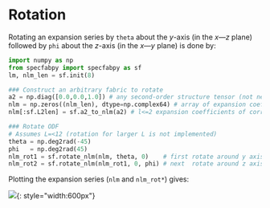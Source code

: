 # Rotation

Rotating an expansion series by `theta` about the $y$-axis (in the $x$&mdash;$z$ plane) followed by `phi` about the $z$-axis (in the $x$&mdash;$y$ plane) is done by:

```python
import numpy as np
from specfabpy import specfabpy as sf
lm, nlm_len = sf.init(8) 

### Construct an arbitrary fabric to rotate
a2 = np.diag([0.0,0.0,1.0]) # any second-order structure tensor (not necessarily diagonal)
nlm = np.zeros((nlm_len), dtype=np.complex64) # array of expansion coefficients
nlm[:sf.L2len] = sf.a2_to_nlm(a2) # l<=2 expansion coefficients of corresponding normalized ODF

### Rotate ODF
# Assumes L=<12 (rotation for larger L is not implemented)
theta = np.deg2rad(-45) 
phi   = np.deg2rad(45)
nlm_rot1 = sf.rotate_nlm(nlm, theta, 0)    # first rotate around y axis in x-z plane
nlm_rot2 = sf.rotate_nlm(nlm_rot1, 0, phi) # next  rotate around z axis in x-y plane 
```

Plotting the expansion series (`nlm` and `nlm_rot*`) gives:

![](https://github.com/nicholasmr/specfab/raw/main/tests/wigner-d-rotation-test/wigner-d-rotation-test.png){: style="width:600px"}
